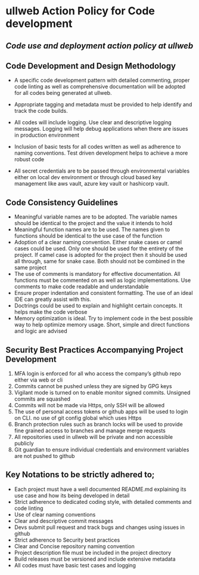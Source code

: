 # ullweb Action Policy for Code development
## _Code use and deployment action policy at ullweb_

## Code Development and Design Methodology
- A specific code development pattern with detailed commenting, proper code linting as well as comprehensive documentation will be adopted for all codes being generated at ullweb. 

- Appropriate tagging and metadata must be provided to help identify and track the code builds.

- All codes will include logging. Use clear and descriptive logging messages. Logging will help debug applications when there are issues in production environment 

- Inclusion of basic tests for all codes written as well as adherence to naming conventions. Test driven development helps to achieve a more robust code 

- All secret credentials are to be passed through environmental variables either on local dev environment or through cloud based key management like aws vault, azure key vault or hashicorp vault.



## Code Consistency Guidelines 
- Meaningful variable names are to be adopted. The variable names should be identical to the project and the value it intends to hold 
- Meaningful function names are to be used. The names given to functions should be identical to the use case of the function
- Adoption of a clear naming convention. Either snake cases or camel cases could be used. Only one should be used for the entirety of the project. If camel case is adopted for the project then it should be used all through, same for snake case. Both should not be combined in the same project 
- The use of comments is mandatory for effective documentation. All functions must be commented on as well as logic implementations. Use comments to make code readable and understandable 
- Ensure proper indentation and consistent formatting. The use of an ideal IDE can greatly assist with this.
- Doctrings could be used to explain and highlight certain concepts. It helps make the code verbose
- Memory optimization is ideal. Try to implement code in the best possible way to help optimize memory usage. Short, simple and direct functions and logic are advised 


## Security Best Practices Accompanying Project Development 
1. MFA login is enforced for all who access the company’s github repo either via web or cli
2. Commits cannot be pushed unless they are signed by GPG keys 
3. Vigilant mode is turned on to enable monitor signed commits. Unsigned commits are squashed 
4. Commits will not be made via Https, only SSH will be allowed 
5. The use of personal access tokens or github apps will be used to login on CLI. no use of git config global which uses Https 
6. Branch protection rules such as branch locks will be used to provide fine grained access to branches and manage merge requests
7. All repositories used in ullweb will be private and non accessible publicly
8. Git guardian to ensure individual credentials and environment variables are not pushed to github


## Key Notations to be strictly adhered to;
- Each project must have a well documented README.md explaining its use case and how its being developed in detail
- Strict adherence to dedicated coding style, with detailed comments and code linting  
- Use of clear naming conventions 
- Clear and descriptive commit messages 
- Devs submit pull request and track bugs and changes using issues in github   
- Strict adherence to Security best practices
- Clear and Concise repository naming convention 
- Project description file must be included in the project directory
- Build releases must be versioned and include extensive metadata 
- All codes must have basic test cases and logging 

